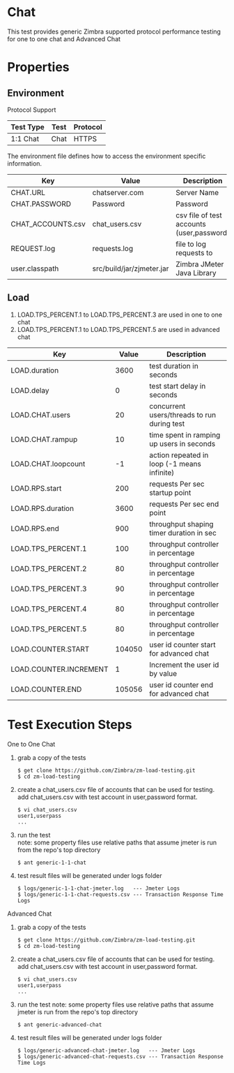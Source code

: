 # Chat

This test provides generic Zimbra supported protocol performance testing for one to one chat and Advanced Chat

# Properties

## Environment

Protocol Support

|Test Type|Test    |Protocol|
|---------|--------|--------|
|1:1 Chat |Chat    |HTTPS   |

The environment file defines how to access the environment specific information.

|Key                    |Value          |Description                         |
|-----------------------|---------------|------------------------------------|
|CHAT.URL               |chatserver.com |Server Name   			     |
|CHAT.PASSWORD          |Password       |Password      			     |
|CHAT_ACCOUNTS.csv      |chat_users.csv |csv file of test accounts (user,password)|
|REQUEST.log            |requests.log   |file to log requests to   	     |
|user.classpath         |src/build/jar/zjmeter.jar|Zimbra JMeter Java Library|

## Load

1. LOAD.TPS_PERCENT.1 to LOAD.TPS_PERCENT.3 are used in one to one chat
2. LOAD.TPS_PERCENT.1 to LOAD.TPS_PERCENT.5 are used in advanced chat

|Key                           |Value|Description                                 |
|------------------------------|-----|--------------------------------------------|
|LOAD.duration                 |3600 |test duration in seconds                    |
|LOAD.delay                    |0    |test start delay in seconds                 |
|LOAD.CHAT.users               |20   |concurrent users/threads to run during test |
|LOAD.CHAT.rampup              |10   |time spent in ramping up users in seconds   |
|LOAD.CHAT.loopcount           |-1   |action repeated in loop (-1 means infinite) |
|LOAD.RPS.start                |200  |requests Per sec startup point              |
|LOAD.RPS.duration             |3600 |requests Per sec end point	          |
|LOAD.RPS.end                  |900  |throughput shaping timer duration in sec    |
|LOAD.TPS_PERCENT.1            |100  |throughput controller in percentage         |
|LOAD.TPS_PERCENT.2            |80   |throughput controller in percentage         |
|LOAD.TPS_PERCENT.3            |90   |throughput controller in percentage         |
|LOAD.TPS_PERCENT.4            |80   |throughput controller in percentage         |
|LOAD.TPS_PERCENT.5            |80   |throughput controller in percentage         |
|LOAD.COUNTER.START            |104050|user id counter start for advanced chat    |
|LOAD.COUNTER.INCREMENT        |1     |Increment the user id by value             |
|LOAD.COUNTER.END              |105056|user id counter end for advanced chat      |


# Test Execution Steps

One to One Chat

1. grab a copy of the tests

   ```
   $ get clone https://github.com/Zimbra/zm-load-testing.git 
   $ cd zm-load-testing
   ```

2. create a chat_users.csv file of accounts that can be used for testing.
   add chat_users.csv with test account in user,password format.

   ``` 
   $ vi chat_users.csv
   user1,userpass
   ...
   ```

3. run the test  
   note: some property files use relative paths that assume jmeter is run from the repo's top directory

   ```
   $ ant generic-1-1-chat
   ```
 
4. test result files will be generated under logs folder

   ```
   $ logs/generic-1-1-chat-jmeter.log   --- Jmeter Logs
   $ logs/generic-1-1-chat-requests.csv	--- Transaction Response Time Logs
   ```

Advanced Chat

1. grab a copy of the tests

   ```
   $ get clone https://github.com/Zimbra/zm-load-testing.git
   $ cd zm-load-testing
   ```

2. create a chat_users.csv file of accounts that can be used for testing.
   add chat_users.csv with test account in user,password format.

   ```
   $ vi chat_users.csv
   user1,userpass
   ...
   ```

3. run the test
   note: some property files use relative paths that assume jmeter is run from the repo's top directory

   ```
   $ ant generic-advanced-chat
   ```
 
4. test result files will be generated under logs folder

   ```
   $ logs/generic-advanced-chat-jmeter.log   --- Jmeter Logs
   $ logs/generic-advanced-chat-requests.csv --- Transaction Response Time Logs
   ```
